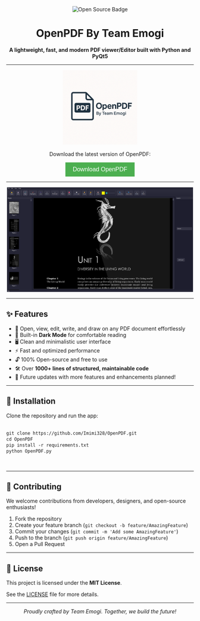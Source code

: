 <!DOCTYPE html>
<html>
<head>
    <title>OpenPDF By Team Emogi</title>
</head>
<body>
    <div align="center">
        <img src="https://img.shields.io/badge/Open%20Source-%E2%9C%94%EF%B8%8F-lightblue" alt="Open Source Badge">
    </div>
    
<h1 align="center">OpenPDF By Team Emogi</h1>
    
<div align="center">
        <b>A lightweight, fast, and modern PDF viewer/Editor built with Python and PyQt5</b>
</div>
    
<hr>
    
 <div align="center">
        <!-- Logo Image -->
        <img src="img/logo.png" alt="Logo" width="200px">  <!-- Replace with your logo image -->
    </div>

<div align="center">
        <p>Download the latest version of OpenPDF:</p>
        <a href="https://imimi328.github.io/OpenPDF/" class="button" target="_blank">
            <button style="padding: 10px 20px; font-size: 16px; color: white; background-color: #4CAF50; border: none; cursor: pointer;">
                Download OpenPDF
            </button>
        </a>
    </div>
    
<hr>

<div align="center">
        <!-- Screenshot Image -->
        <img src="img/s1.png" alt="App Screenshot" width="500px">  <!-- Replace with your app screenshot -->
    </div>

<hr>

<h2>✨ Features</h2>
<ul>
        <li>📄 Open, view, edit, write, and draw on any PDF document effortlessly</li>
        <li>🌙 Built-in <b>Dark Mode</b> for comfortable reading</li>
        <li>🖥️ Clean and minimalistic user interface</li>
        <li>⚡ Fast and optimized performance</li>
        <li>🔓 100% Open-source and free to use</li>
        <li>🛠️ Over <b>1000+ lines of structured, maintainable code</b></li>
        <li>🧬 Future updates with more features and enhancements planned!</li>
    </ul>

<hr>

<h2>🚀 Installation</h2>
    <p>Clone the repository and run the app:</p>

<pre>
        <code>
git clone https://github.com/Imimi328/OpenPDF.git
cd OpenPDF
pip install -r requirements.txt
python OpenPDF.py
        </code>
    </pre>

<hr>

<h2>🤝 Contributing</h2>
    <p>We welcome contributions from developers, designers, and open-source enthusiasts!</p>
 <ol>
        <li>Fork the repository</li>
        <li>Create your feature branch (<code>git checkout -b feature/AmazingFeature</code>)</li>
        <li>Commit your changes (<code>git commit -m 'Add some AmazingFeature'</code>)</li>
        <li>Push to the branch (<code>git push origin feature/AmazingFeature</code>)</li>
        <li>Open a Pull Request</li>
    </ol>

 <hr>

<h2>📄 License</h2>
    <p>This project is licensed under the <b>MIT License</b>.</p>
    <p>See the <a href="LICENSE">LICENSE</a> file for more details.</p>

 <hr>

<div align="center">
        <i>Proudly crafted by Team Emogi. Together, we build the future!</i>
    </div>
</body>
</html>

